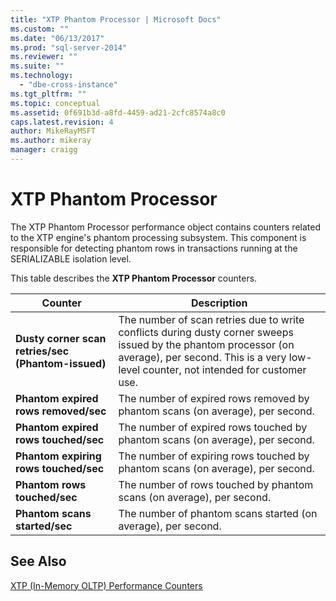 ```yaml
---
title: "XTP Phantom Processor | Microsoft Docs"
ms.custom: ""
ms.date: "06/13/2017"
ms.prod: "sql-server-2014"
ms.reviewer: ""
ms.suite: ""
ms.technology: 
  - "dbe-cross-instance"
ms.tgt_pltfrm: ""
ms.topic: conceptual
ms.assetid: 0f691b3d-a8fd-4459-ad21-2cfc8574a8c0
caps.latest.revision: 4
author: MikeRayMSFT
ms.author: mikeray
manager: craigg
---
```

# XTP Phantom Processor
  The XTP Phantom Processor performance object contains counters related to the XTP engine's phantom processing subsystem. This component is responsible for detecting phantom rows in transactions running at the SERIALIZABLE isolation level.  
  
 This table describes the **XTP Phantom Processor** counters.  
  
|Counter|Description|  
|-------------|-----------------|  
|**Dusty corner scan retries/sec (Phantom-issued)**|The number of scan retries due to write conflicts during dusty corner sweeps issued by the phantom processor (on average), per second. This is a very low-level counter, not intended for customer use.|  
|**Phantom expired rows removed/sec**|The number of expired rows removed by phantom scans (on average), per second.|  
|**Phantom expired rows touched/sec**|The number of expired rows touched by phantom scans (on average), per second.|  
|**Phantom expiring rows touched/sec**|The number of expiring rows touched by phantom scans (on average), per second.|  
|**Phantom rows touched/sec**|The number of rows touched by phantom scans (on average), per second.|  
|**Phantom scans started/sec**|The number of phantom scans started (on average), per second.|  
  
## See Also  
 [XTP &#40;In-Memory OLTP&#41; Performance Counters](../../integration-services/performance/performance-counters.md)  
  
  
